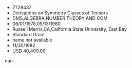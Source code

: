 
* 7728437
* Derivations on Symmetry Classes of Tensors
* DMS,ALGEBRA,NUMBER THEORY,AND COM
* 06/01/1978,05/13/1980
* Russell Merris,CA,California State University, East Bay
* Standard Grant
*   name not available
* 11/30/1982
* USD 40,400.00

nan
